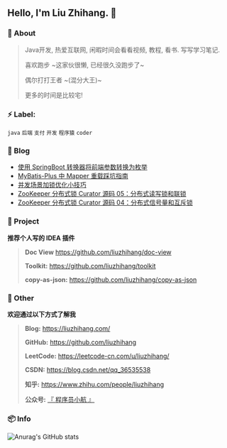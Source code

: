 
## Hello, I'm Liu Zhihang. 🤪

### :eyes: About

> Java开发, 热爱互联网, 闲暇时间会看看视频, 教程, 看书. 写写学习笔记.
>
> 喜欢跑步 ~这家伙很懒, 已经很久没跑步了~
>
> 偶尔打打王者 ~(混分大王)~
>
> 更多的时间是比较宅!

### :zap: Label:

`java`  `后端`  `支付`  `开发`  `程序猿`  `coder`

### :bookmark: Blog
<!-- BLOGPOSTS:START -->
- [使用 SpringBoot 转换器将前端参数转换为枚举](https://liuzhihang.com/2021/09/04/the_converter_converts_front_end_parameters_to_enumerations.html)
- [MyBatis-Plus 中 Mapper 重载踩坑指南](https://liuzhihang.com/2021/08/22/guide_to_mapper_overloading_crater_in_mybatis_plus.html)
- [并发场景加锁优化小技巧](https://liuzhihang.com/2021/07/25/tips_for_locking_and_optimizing_concurrent_scenes.html)
- [ZooKeeper 分布式锁 Curator 源码 05：分布式读写锁和联锁](https://liuzhihang.com/2021/07/16/curator-5.html)
- [ZooKeeper 分布式锁 Curator 源码 04：分布式信号量和互斥锁](https://liuzhihang.com/2021/07/15/curator-4.html)
<!-- BLOGPOSTS:END -->

### :pushpin: Project

**推荐个人写的 IDEA 插件**

> **Doc View** https://github.com/liuzhihang/doc-view
>
> **Toolkit:** https://github.com/liuzhihang/toolkit
>
> **copy-as-json:** https://github.com/liuzhihang/copy-as-json

### :speech_balloon: Other

**欢迎通过以下方式了解我**

> **Blog:** https://liuzhihang.com/
>
> **GitHub:** https://github.com/liuzhihang
>
> **LeetCode:** https://leetcode-cn.com/u/liuzhihang/
>
> **CSDN:** https://blog.csdn.net/qq_36535538
>
> **知乎:** https://www.zhihu.com/people/liuzhihang
>
> **公众号:** [『 程序员小航 』](https://liuzhihang.com/oss/pic/wechat.jpg)


### 📦 Info


![Anurag's GitHub stats](https://github-readme-stats.vercel.app/api?username=liuzhihang&hide=contribs,prs&show_icons=true)


